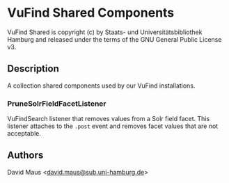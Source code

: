 # VuFind Shared Components

VuFind Shared is copyright (c) by Staats- und Universitätsbibliothek Hamburg and released under the terms of the GNU
General Public License v3.

## Description

A collection shared components used by our VuFind installations.

### PruneSolrFieldFacetListener

VuFindSearch listener that removes values from a Solr field facet. This listener attaches to the ```.post``` event and
removes facet values that are not acceptable.

## Authors

David Maus &lt;david.maus@sub.uni-hamburg.de&gt;
